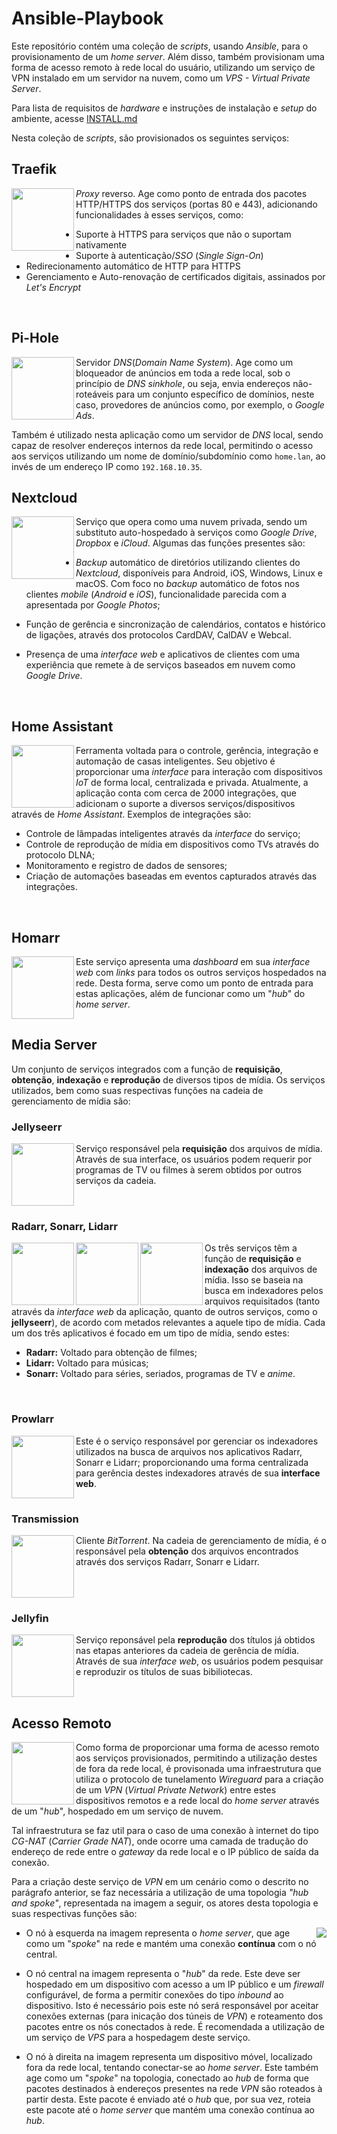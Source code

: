 # Ansible-Playbook

Este repositório contém uma coleção de *scripts*, usando *Ansible*, para o provisionamento de um *home server*. Além disso, também provisionam uma forma de acesso remoto à rede local do usuário, utilizando um serviço de VPN instalado em um servidor na nuvem, como um *VPS - Virtual Private Server*.

Para lista de requisitos de *hardware* e instruções de instalação e *setup* do ambiente, acesse [INSTALL.md](INSTALL.md)

Nesta coleção de *scripts*, são provisionados os seguintes serviços:

## Traefik

<img align="left" width="100" src="https://cdn.jsdelivr.net/gh/walkxhub/dashboard-icons/png/traefik.png">

*Proxy* reverso. Age como ponto de entrada dos pacotes HTTP/HTTPS dos serviços (portas 80 e 443), adicionando funcionalidades à esses serviços, como:

- Suporte à HTTPS para serviços que não o suportam nativamente
- Suporte à autenticação/*SSO* (*Single Sign-On*)
- Redirecionamento automático de HTTP para HTTPS
- Gerenciamento e Auto-renovação de certificados digitais, assinados por *Let's Encrypt*
<br clear="left"/>

## Pi-Hole

<img align="left" width="100" src="https://cdn.jsdelivr.net/gh/walkxhub/dashboard-icons/png/pihole.png">

Servidor *DNS*(*Domain Name System*). Age como um bloqueador de anúncios em toda a rede local, sob o princípio de *DNS sinkhole*, ou seja, envia endereços não-roteáveis para um conjunto específico de domínios, neste caso, provedores de anúncios como, por exemplo, o *Google Ads*.

  Também é utilizado nesta aplicação como um servidor de *DNS* local, sendo capaz de resolver endereços internos da rede local, permitindo o acesso aos serviços utilizando um nome de domínio/subdomínio como `home.lan`, ao invés de um endereço IP como `192.168.10.35`.
<br clear="left"/>

## Nextcloud

<img align="left" width="100" src="https://cdn.jsdelivr.net/gh/walkxhub/dashboard-icons/png/nextcloud.png">

Serviço que opera como uma nuvem privada, sendo um substituto auto-hospedado à serviços como *Google Drive*, *Dropbox* e *iCloud*. Algumas das funções presentes são:

- *Backup* automático de diretórios utilizando clientes do *Nextcloud*, disponíveis para Android, iOS, Windows, Linux e macOS. Com foco no *backup* automático de fotos nos clientes *mobile* (*Android* e *iOS*), funcionalidade parecida com a apresentada por *Google Photos*;

- Função de gerência e sincronização de calendários, contatos e histórico de ligações, através dos protocolos CardDAV, CalDAV e Webcal.

- Presença de uma *interface web* e aplicativos de clientes com uma experiência que remete à de serviços baseados em nuvem como *Google Drive*.
<br clear="left"/>

## Home Assistant

<img align="left" width="100" src="https://cdn.jsdelivr.net/gh/walkxhub/dashboard-icons/png/home-assistant.png">

Ferramenta voltada para o controle, gerência, integração e automação de casas inteligentes. Seu objetivo é proporcionar uma *interface* para interação com dispositivos *IoT* de forma local, centralizada e privada. Atualmente, a aplicação conta com cerca de 2000 integrações, que adicionam o suporte a diversos serviços/dispositivos através de *Home Assistant*. Exemplos de integrações são:

- Controle de lâmpadas inteligentes através da *interface* do serviço;
- Controle de reprodução de mídia em dispositivos como TVs através do protocolo DLNA;
- Monitoramento e registro de dados de sensores;
- Criação de automações baseadas em eventos capturados através das integrações.
<br clear="left"/>

## Homarr

<img align="left" width="100" src="https://cdn.jsdelivr.net/gh/walkxhub/dashboard-icons/png/homarr.png">

Este serviço apresenta uma *dashboard* em sua *interface web* com *links* para todos os outros serviços hospedados na rede. Desta forma, serve como um ponto de entrada para estas aplicações, além de funcionar como um "*hub*" do *home server*.
<br clear="left"/>

## Media Server

Um conjunto de serviços integrados com a função de **requisição**, **obtenção**, **indexação** e **reprodução** de diversos tipos de mídia. Os serviços utilizados, bem como suas respectivas funções na cadeia de gerenciamento de mídia são:

### Jellyseerr

<img align="left" width="100" src="https://cdn.jsdelivr.net/gh/walkxhub/dashboard-icons/png/jellyseerr.png">

Serviço responsável pela **requisição** dos arquivos de mídia. Através de sua interface, os usuários podem requerir por programas de TV ou filmes à serem obtidos por outros serviços da cadeia.
<br clear="left"/>

### Radarr, Sonarr, Lidarr

<img align="left" width="100" src="https://cdn.jsdelivr.net/gh/walkxhub/dashboard-icons/png/radarr.png">
<img align="left" width="100" src="https://cdn.jsdelivr.net/gh/walkxhub/dashboard-icons/png/sonarr.png">
<img align="left" width="100" src="https://cdn.jsdelivr.net/gh/walkxhub/dashboard-icons/png/lidarr.png">

Os três serviços têm a função de **requisição** e **indexação** dos arquivos de mídia. Isso se baseia na busca em indexadores pelos arquivos requisitados (tanto através da *interface web* da aplicação, quanto de outros serviços, como o **jellyseerr**), de acordo com metados relevantes a aquele tipo de mídia. Cada um dos três aplicativos é focado em um tipo de mídia, sendo estes:

- **Radarr:** Voltado para obtenção de filmes;
- **Lidarr:** Voltado para músicas;
- **Sonarr:** Voltado para séries, seriados, programas de TV e *anime*.
<br clear="left"/>

### Prowlarr

<img align="left" width="100" src="https://cdn.jsdelivr.net/gh/walkxhub/dashboard-icons/png/prowlarr.png">

Este é o serviço responsável por gerenciar os indexadores utilizados na busca de arquivos nos aplicativos Radarr, Sonarr e Lidarr; proporcionando uma forma centralizada para gerência destes indexadores através de sua **interface web**.
<br clear="left"/>

### Transmission

<img align="left" width="100" src="https://cdn.jsdelivr.net/gh/walkxhub/dashboard-icons/png/transmission.png">

Cliente *BitTorrent*. Na cadeia de gerenciamento de mídia, é o responsável pela **obtenção** dos arquivos encontrados através dos serviços Radarr, Sonarr e  Lidarr.
<br clear="left"/>

### Jellyfin

<img align="left" width="100" src="https://cdn.jsdelivr.net/gh/walkxhub/dashboard-icons/png/jellyfin.png">

Serviço reponsável pela **reprodução** dos títulos já obtidos nas etapas anteriores da cadeia de gerência de mídia. Através de sua *interface web*, os usuários podem pesquisar e reproduzir os títulos de suas bibiliotecas.
<br clear="left"/>

## Acesso Remoto

<img align="left" width="100" src="https://cdn.jsdelivr.net/gh/walkxhub/dashboard-icons/png/wireguard.png">

Como forma de proporcionar uma forma de acesso remoto aos serviços provisionados, permitindo a utilização destes de fora da rede local, é provisonada uma infraestrutura que utiliza o protocolo de tunelamento *Wireguard* para a criação de um *VPN* (*Virtual Private Network*) entre estes dispositivos remotos e a rede local do *home server* através de um "*hub*", hospedado em um serviço de nuvem.

Tal infraestrutura se faz util para o caso de uma conexão à internet do tipo *CG-NAT* (*Carrier Grade NAT*), onde ocorre uma camada de tradução do endereço de rede entre o *gateway* da rede local e o IP público de saída da conexão.

Para a criação deste serviço de *VPN* em um cenário como o descrito no parágrafo anterior, se faz necessária a utilização de uma topologia *"hub and spoke"*, representada na imagem a seguir, os atores desta topologia e suas respectivas funções são:
<br clear="left"/>

<img align="right" src="https://www.procustodibus.com/images/blog/wireguard-topologies/hub-and-spoke-outline.svg">

- O nó à esquerda na imagem representa o *home server*, que age como um "*spoke*" na rede e mantém uma conexão **contínua** com o nó central.

- O nó central na imagem representa o "*hub*" da rede. Este deve ser hospedado em um dispositivo com acesso a um IP público e um *firewall* configurável, de forma a permitir conexões do tipo *inbound* ao dispositivo. Isto é necessário pois este nó será responsável por aceitar conexões externas (para inicação dos túneis de *VPN*) e roteamento dos pacotes entre os nós conectados à rede. É recomendada a utilização de um serviço de *VPS* para a hospedagem deste serviço.

- O nó à direita na imagem representa um dispositivo móvel, localizado fora da rede local, tentando conectar-se ao *home server*. Este também age como um "*spoke*" na topologia, conectado ao *hub* de forma que pacotes destinados à endereços presentes na rede *VPN* são roteados à partir desta. Este pacote é enviado até o *hub* que, por sua vez, roteia este pacote até o *home server* que mantém uma conexão contínua ao *hub*.
<br clear="left"/>

